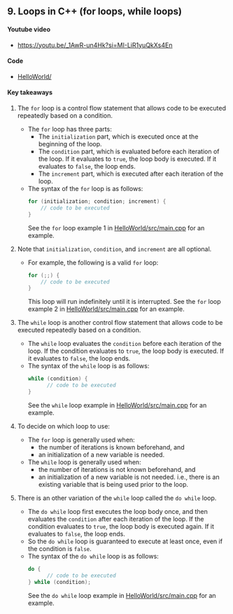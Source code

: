 ## 9. Loops in C++ (for loops, while loops)

#### Youtube video

- https://youtu.be/_1AwR-un4Hk?si=MI-LiR1yuQkXs4En

#### Code

- [HelloWorld/](HelloWorld/)

#### Key takeaways

1. The `for` loop is a control flow statement that allows code to be executed repeatedly based on a condition.
    - The `for` loop has three parts:
        - The `initialization` part, which is executed once at the beginning of the loop.
        - The `condition` part, which is evaluated before each iteration of the loop. 
        If it evaluates to `true`, the loop body is executed. If it evaluates to `false`, the loop ends.
        - The `increment` part, which is executed after each iteration of the loop.
    - The syntax of the `for` loop is as follows:
        ```cpp
        for (initialization; condition; increment) {
            // code to be executed
        }
        ```
        See the `for` loop example 1 in [HelloWorld/src/main.cpp](HelloWorld/src/main.cpp) for an example.

2. Note that `initialization`, `condition`, and `increment` are all optional. 
    - For example, the following is a valid `for` loop:
        ```cpp
        for (;;) {
            // code to be executed
        }
        ```
        This loop will run indefinitely until it is interrupted.
        See the `for` loop example 2 in [HelloWorld/src/main.cpp](HelloWorld/src/main.cpp) for an example.

3. The `while` loop is another control flow statement that allows code to be executed repeatedly based on a condition.
    - The `while` loop evaluates the `condition` before each iteration of the loop. 
    If the condition evaluates to `true`, the loop body is executed. If it evaluates to `false`, the loop ends.
    - The syntax of the `while` loop is as follows:
      ```cpp
      while (condition) {
            // code to be executed
      }
      ```
      See the `while` loop example in [HelloWorld/src/main.cpp](HelloWorld/src/main.cpp) for an example.

4. To decide on which loop to use:
    - The `for` loop is generally used when:
        - the number of iterations is known beforehand, and
        - an initialization of a new variable is needed.
    - The `while` loop is generally used when:
        - the number of iterations is not known beforehand, and
        - an initialization of a new variable is not needed. 
        i.e., there is an existing variable that is being used prior to the loop.

5. There is an other variation of the `while` loop called the `do while` loop.
    - The `do while` loop first executes the loop body once, and then evaluates the 
    `condition` after each iteration of the loop. 
    If the condition evaluates to `true`, the loop body is executed again. 
    If it evaluates to `false`, the loop ends.
    - So the `do while` loop is guaranteed to execute at least once, even if the condition is `false`.
    - The syntax of the `do while` loop is as follows:
      ```cpp
      do {
            // code to be executed
      } while (condition);
      ```
      See the `do while` loop example in [HelloWorld/src/main.cpp](HelloWorld/src/main.cpp) for an example.
